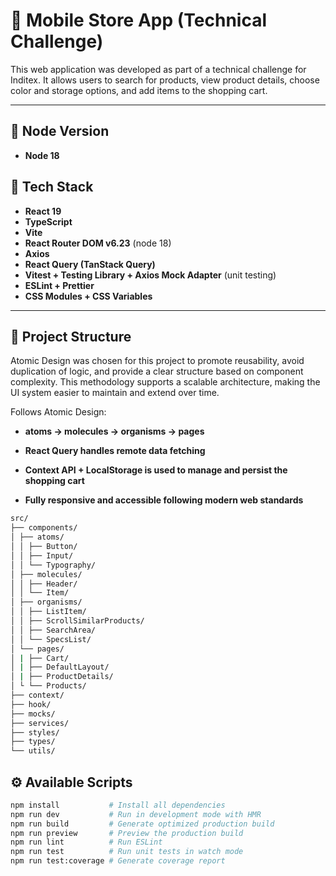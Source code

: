 # 📱 Mobile Store App (Technical Challenge)

This web application was developed as part of a technical challenge for Inditex. It allows users to search for products, view product details, choose color and storage options, and add items to the shopping cart.

---

## 🚀 Node Version

- **Node 18**

## 🚀 Tech Stack

- **React 19**
- **TypeScript**
- **Vite**
- **React Router DOM v6.23** (node 18)
- **Axios**
- **React Query (TanStack Query)**
- **Vitest + Testing Library + Axios Mock Adapter** (unit testing)
- **ESLint + Prettier**
- **CSS Modules + CSS Variables**

---

## 🧱 Project Structure

Atomic Design was chosen for this project to promote reusability, avoid duplication of logic, and provide a clear structure based on component complexity. This methodology supports a scalable architecture, making the UI system easier to maintain and extend over time.

Follows Atomic Design:

- **atoms → molecules → organisms → pages**

- **React Query handles remote data fetching**

- **Context API + LocalStorage is used to manage and persist the shopping cart**

- **Fully responsive and accessible following modern web standards**

```bash
src/
├── components/
│ ├── atoms/
│ │ ├── Button/
│ │ ├── Input/
│ │ └── Typography/
│ ├── molecules/
│ │ ├── Header/
│ │ └── Item/
│ ├── organisms/
│ │ ├── ListItem/
│ │ ├── ScrollSimilarProducts/
│ │ ├── SearchArea/
│ │ └── SpecsList/
│ └── pages/
│ | ├── Cart/
│ | ├── DefaultLayout/
│ | ├── ProductDetails/
│ └ └── Products/
├── context/
├── hook/
├── mocks/
├── services/
├── styles/
├── types/
└── utils/
```

## ⚙️ Available Scripts

```bash
npm install           # Install all dependencies
npm run dev           # Run in development mode with HMR
npm run build         # Generate optimized production build
npm run preview       # Preview the production build
npm run lint          # Run ESLint
npm run test          # Run unit tests in watch mode
npm run test:coverage # Generate coverage report
```
